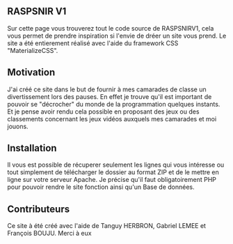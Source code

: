 ## RASPSNIR V1

Sur cette page vous trouverez tout le code source de RASPSNIRV1, cela vous permet de prendre inspiration si l'envie de dréer un site vous prend. Le site a été entierement réalisé avec l'aide du framework CSS "MaterializeCSS".

## Motivation

J'ai créé ce site dans le but de fournir à mes camarades de classe un divertissement lors des pauses. En effet je trouve qu'il est important de pouvoir se "décrocher" du monde de la programmation quelques instants. Et je pense avoir rendu cela possible en proposant des jeux ou des classements concernant les jeux vidéos auxquels mes camarades et moi jouons.

## Installation

Il vous est possible de récuperer seulement les lignes qui vous intéresse ou tout simplement de télécharger le dossier au format ZIP et de le mettre en ligne sur votre serveur Apache. Je précise qu'il faut obligatoirement PHP pour pouvoir rendre le site fonction ainsi qu'un Base de données.

## Contributeurs

Ce site à été créé avec l'aide de Tanguy HERBRON, Gabriel LEMEE et François BOUJU. Merci à eux
